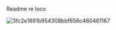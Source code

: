 Readme re loco

![3fc2e1891b954308bbf656c460461167](https://user-images.githubusercontent.com/44980250/48370134-2d581e80-e697-11e8-98d5-f7eb6dc0a6d9.png)
